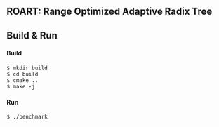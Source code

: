 ## ROART: Range Optimized Adaptive Radix Tree

## Build & Run

#### Build

```
$ mkdir build
$ cd build
$ cmake ..
$ make -j
```

#### Run

```
$ ./benchmark
```